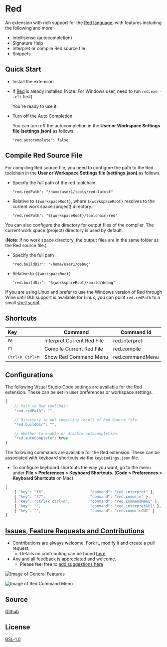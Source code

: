 # Red

An extension with rich support for the [Red language](https://www.red-lang.org/), with features including the following and more:

* Intellisense (autocompletion)
* Signature Help
* Interpret or compile Red source file
* Snippets

## Quick Start

* Install the extension
* If [Red](http://www.red-lang.org/p/download.html) is aleady installed (Note: For Windows user, need to run ```red.exe --cli``` first)

  You're ready to use it.

* Turn off the Auto Completion

  You can turn off the autocompletion in the **User or Workspace Settings file (settings.json)** as follows.

  ```
  "red.autocomplete": false
  ```

## Compile Red Source File

For compiling Red source file, you need to configure the path to the Red toolchain in the **User or Workspace Settings file (settings.json)** as follows.

* Specify the full path of the red toolchain

  ```
  "red.redPath": "/home/user1/tools/red-latest"
  ```

* Relative to `${workspaceRoot}`, where `${workspaceRoot}` resolves to the current work space (project) directory.

  ```
  "red.redPath": "${workspaceRoot}/toolchain/red"
  ```

You can also configure the directory for output files of the compiler. The current work space (project) directory is used by default.

(**Note**: If no work space directory, the output files are in the same folder as the Red source file.)

* Specify the full path

  ```
  "red.buildDir": "/home/user1/debug"
  ```

* Relative to `${workspaceRoot}`

  ```
  "red.buildDir": "${workspaceRoot}/build/debug"
  ```

If you are using Linux and prefer to use the Windows version of Red through Wine until GUI support is available for Linux, you can point `red.redPath` to a small [shell script](https://github.com/red/red/wiki/Visual-Studio-Code-Plugin#running-red-through-wine-on-linux).

## Shortcuts

| Key                       | Command                    | Command id      |
| :------------------------ | -------------------------- | --------------- |
| <kbd>F6</kbd>             | Interpret Current Red File | red.interpret   |
| <kbd>F7</kbd>             | Compile Current Red File   | red.compile     |
| <kbd>Ctrl+K Ctrl+M</kbd>  | Show Red Command Menu      | red.commandMenu |

## Configurations

The following Visual Studio Code settings are available for the Red extension.  These can be set in user preferences or workspace settings.

```javascript
{
    // Path to Red toolchain
    "red.redPath": "",

    // Directory to put compiling result of Red Source file.
    "red.buildDir": "",

    // Whether to enable or disable autocompletion.
    "red.autoComplete": true
}
```

The following commands are available for the Red extension. These can be associated with keyboard shortcuts via the `keybindings.json` file.
* To configure keyboard shortcuts the way you want, go to the menu under **File > Preferences > Keyboard Shortcuts**. (**Code > Preferences > Keyboard Shortcuts** on Mac)

```javascript
[
    { "key": "f6",                    "command": "red.interpret" },
    { "key": "f7",                    "command": "red.compile" },
    { "key": "ctrl+k ctrl+m",         "command": "red.commandMenu" },
    { "key": "",                      "command": "red.interpretGUI" },
    { "key": "",                      "command": "red.compileGUI" }
]
```

## [Issues, Feature Requests and Contributions](https://github.com/red/VScode-extension/issues)

* Contributions are always welcome. Fork it, modify it and create a pull request.
  + Details on contributing can be found [here](https://github.com/red/VScode-extension/wiki/Contribution) 
* Any and all feedback is appreciated and welcome.
  * Please feel free to [add suggestions here](https://github.com/red/VScode-extension/issues)

![Image of General Features](https://raw.githubusercontent.com/red/VScode-extension/master/images/general.gif)

![Image of Red Command Menu](https://raw.githubusercontent.com/red/VScode-extension/master/images/redmenu.gif)

## Source

[Github](https://github.com/red/VScode-extension)
​                
## License

[BSL-1.0](https://raw.githubusercontent.com/red/VScode-extension/master/LICENSE)
